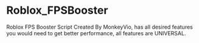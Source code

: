 # Roblox_FPSBooster
Roblox FPS Booster Script Created By MonkeyVio, has all desired features you would need to get better performance, all features are UNIVERSAL.
